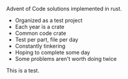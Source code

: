 Advent of Code solutions implemented in rust.

- Organized as a test project
- Each year is a crate
- Common code crate
- Test per part, file per day
- Constantly tinkering
- Hoping to complete some day
- Some problems aren't worth doing twice


This is a test.
